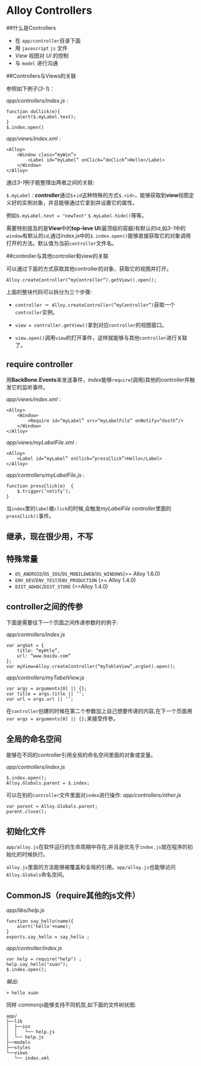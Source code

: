 # Alloy Controllers


##什么是Controllers

* 在 `app/controller`目录下面
* 用 `javascript` `js` 文件
*  *View* 视图对 *UI* 的控制
* 与 `model` 进行沟通

##Controllers与Views的关联

参照如下例子(*3-1*)：

*app/controllers/index.js* :

```
function doClick(e){	
	alert($.myLabel.text);	
}	
$.index.open()
```

*app/views/index.xml* :

```
<Alloy>	
	<Window class=“myWin”>	
		<Label id=“myLabel” onClick=“doClick”>Hello</Label>
	</Window>	
</Alloy>	
```

通过*3-1*例子能整理出两者之间的关联:

`$.myLabel` : **controller**通过`$`+`id`这种特殊的方式`$.<id>`，能够获取到**view**视图定义好的实例对象，并且能够通过它拿到并设置它的属性。

例如`$.myLabel.text = "newText"` `$.myLabel.hide()`等等。

需要特别提及的是**View**中的**top-leve UI**(最顶级的容器)有默认的id,如*3-1*中的`window`有默认的`id`,通过*index.js*中的`$.index.open()`能够直接获取它的对象调用打开的方法。默认值为当前`controller`文件名。


##controller与其他controller和view的关联

可以通过下面的方式获取其他controller的对象，获取它的视图并打开。
```
Alloy.createController(“myController”).getView().open();
```

上面的整块代码可以拆分为三个步骤:

* `
controller ＝ Alloy.createController(“myController”)
`获取一个`controller`实例。

* `view = controller.getView()`拿到对应`controller`的视图窗口。

* `view.open()`调用`view`的打开事件，这样就能够与其他`controller`进行关联了。


## require controller

用**BackBone.Events**来发送事件，*index*能够`require`(调用)其他的*controller*并触发它的监听事件。

*app/views/index.xml* :

```
<Alloy>	
	<Window>	
		<Require id=“myLabel” src=“myLabelFile” onNotify=“dosth”/>
	</Window>	
</Alloy>	
```

*app/views/myLabelFile.xml* :

```
<Alloy>	
	<Label id=“myLabel” onClick=“pressClick”>Hello</Label>
</Alloy>	
```

*app/controllers/myLabelFile.js* :

```
function pressClick(e)	{	
	$.trigger(‘notify’);	
}	
```

当`index`里的`label`被`click`的时候,会触发*myLabelFile controller*里面的`pressClick()`事件。

## 继承，现在很少用，不写

## 特殊常量

* `OS_ANDROID`/`OS_IOS`/`OS_MOBILEWEB`/`OS_WINDOWS`(>= Alloy 1.6.0)
* `ENV_DEV`/`ENV_TEST`/`ENV_PRODUCTION`	(>= Alloy 1.4.0)
* `DIST_ADHOC`/`DIST_STORE` (>=Alloy 1.4.0)

## controller之间的传参

下面是需要往下一个页面之间传递参数时的例子:

*app/controllers/index.js*

```
var argSet = {
	title: “myHtle”,		
	url: “www.baidu.com”	
};	
var myView=Alloy.createController(“myTableView”,argSet).open();
```

*app/controllers/myTabelView.js*

```
var args = arguments[0] || {};	
var title = args.title || ‘’;	
var url = args.url || ‘’;	
```
在`controller`创建的时候在第二个参数加上自己想要传递的内容,在下一个页面用`var args = arguments[0] || {};`来接受传参。

## 全局的命名空间

能够在不同的controller引用全局的命名空间里面的对象或变量。

*app/controllers/index.js*
```
$.index.open();
Alloy.Globals.parent = $.index;
```

可以在别的`controller`文件里面对`index`进行操作:
*app/controllers/other.js*
```
var parent = Alloy.Globals.parent;
parent.close();
```

## 初始化文件

`app/alloy.js`在软件运行的生命周期中存在,并且是优先于`index.js`就在程序的初始化的时候执行。

`alloy.js`里面的方法能够被覆盖和全局的引用。`app/alloy.js`也能够访问`Alloy.Globals`命名空间。

## CommonJS（require其他的js文件）

*app/libs/help.js*

```
function say_hello(name){
    alert('hello'+name);
}
exports.say_hello = say_hello ;
```
*app/controller/index.js*

```
var help = require("help") ;
help.say_hello("xuan");
$.index.open();
```
*输出:*

```
> hello xuan
```

同样 commonjs能够支持不同机型,如下面的文件树状图:

```
app/
├──lib
│  ├──ios
│  │   └── help.js
│  └── help.js
├──models
├──styles
└──views
   └── index.xml
```